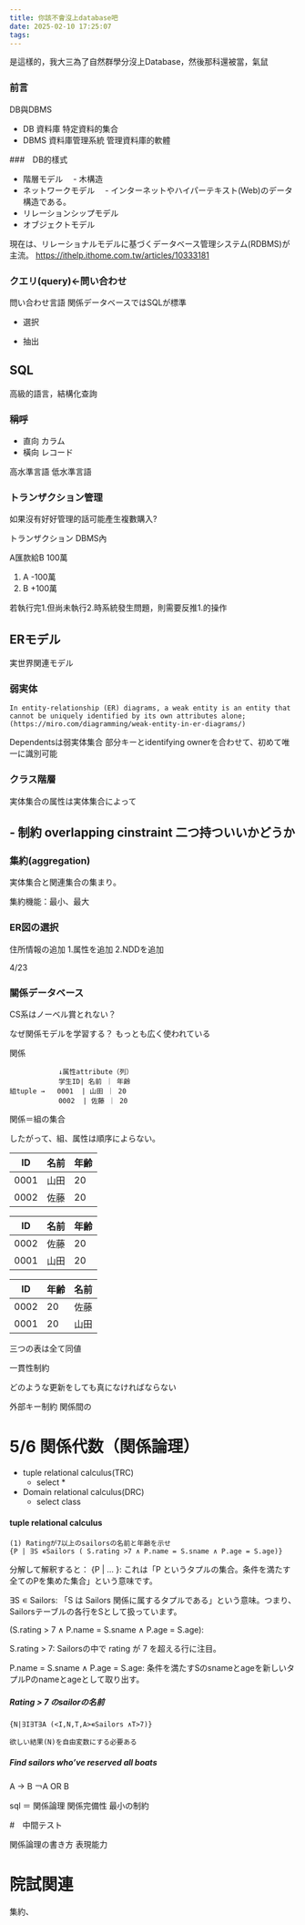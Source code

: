 ```yaml
---
title: 你該不會沒上database吧
date: 2025-02-10 17:25:07
tags:
---
```



是這樣的，我大三為了自然群學分沒上Database，然後那科還被當，氣鼠

### 前言

DB與DBMS

- DB 資料庫
    特定資料的集合
- DBMS 資料庫管理系統
    管理資料庫的軟體

###　DB的樣式

- 階層モデル
　- 木構造
- ネットワークモデル
　- インターネットやハイパーテキスト(Web)のデータ構造である。
- リレーションシップモデル
-  オブジェクトモデル

現在は、リレーショナルモデルに基づくデータベース管理システム(RDBMS)が主流。
https://ithelp.ithome.com.tw/articles/10333181

### クエリ(query)←問い合わせ
問い合わせ言語 関係データベースではSQLが標準


- 選択

- 抽出


## SQL

高級的語言，結構化查詢


### 稱呼

- 直向 カラム
- 橫向 レコード


高水準言語 低水準言語

### トランザクション管理

如果沒有好好管理的話可能產生複數購入?

トランザクション DBMS內



A匯款給B 100萬

1. A -100萬
2. B +100萬


若執行完1.但尚未執行2.時系統發生問題，則需要反推1.的操作


## ERモデル

実世界関連モデル

### 弱実体
```
In entity-relationship (ER) diagrams, a weak entity is an entity that cannot be uniquely identified by its own attributes alone; (https://miro.com/diagramming/weak-entity-in-er-diagrams/)
```

Dependentsは弱実体集合
部分キーとidentifying ownerを合わせて、初めて唯一に識別可能

### クラス階層
実体集合の属性は実体集合によって

‐ 制約
overlapping cinstraint 
二つ持ついいかどうか
- 

### 集約(aggregation)

実体集合と関連集合の集まり。

集約機能：最小、最大


### ER図の選択

住所情報の追加
1.属性を追加
2.NDDを追加


4/23
### 關係データベース

CS系はノーベル賞とれない？

なぜ関係モデルを学習する？ もっとも広く使われている

関係
           

                ↓属性attribute（列）
                学生ID| 名前 ｜ 年齢
    組tuple →   0001  | 山田 ｜ 20
                0002  | 佐藤 ｜ 20


関係＝組の集合
 
したがって、組、属性は順序によらない。

| ID   | 名前   | 年齢 |
|------|--------|------|
| 0001 | 山田   | 20   |
| 0002 | 佐藤   | 20   |


| ID   | 名前   | 年齢 |
|------|--------|------|
| 0002 | 佐藤   | 20   |
| 0001 | 山田   | 20   |

| ID   | 年齢 | 名前   |
|------|------|--------|
| 0002 | 20   | 佐藤   |
| 0001 | 20   | 山田   |

三つの表は全て同値

一貫性制約

どのような更新をしても真になければならない

外部キー制約
関係間の

# 5/6 関係代数（関係論理）
- tuple relational calculus(TRC)
    - select *
- Domain relational calculus(DRC)
    - select class

#### tuple relational calculus
    (1) Ratingが7以上のsailorsの名前と年齢を示せ
    {P | ∃S ∊Sailors ( S.rating >7 ∧ P.name = S.sname ∧ P.age = S.age)}

分解して解釈すると：
{P | ... }:
これは「P というタプルの集合。条件を満たす全てのPを集めた集合」という意味です。

∃S ∊ Sailors:
「S は Sailors 関係に属するタプルである」という意味。つまり、Sailorsテーブルの各行をSとして扱っています。

(S.rating > 7 ∧ P.name = S.sname ∧ P.age = S.age):

S.rating > 7: Sailorsの中で rating が 7 を超える行に注目。

P.name = S.sname ∧ P.age = S.age: 条件を満たすSのsnameとageを新しいタプルPのnameとageとして取り出す。



##### Rating > 7 のsailorの名前

    {N|∃I∃T∃A (<I,N,T,A>∊Sailors ∧T>7)} 

    欲しい結果(N)を自由変数にする必要ある

##### Find sailors who’ve reserved all boats

A → B
￢A OR B

sql ＝ 関係論理
関係完備性 最小の制約



#　中間テスト

関係論理の書き方
表現能力



# 院試関連
集約、